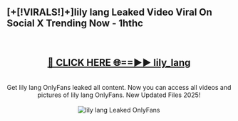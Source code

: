 <h2>[+[!VIRALS!]+]lily lang Leaked Video Viral On Social X Trending Now - 1hthc</h2>
<br>
<div align="center">
<h2><a href="https://libra.edu.pl?lily_lang" rel="nofollow">🔴 CLICK HERE 🌐==►► lily_lang</a></h2>
<br>
Get lily lang OnlyFans leaked all content. Now you can access all videos and pictures of lily lang OnlyFans. New Updated Files 2025!
<br>
<br>
<a href="https://libra.edu.pl?lily_lang" rel="nofollow" data-target="animated-image.originalLink"><img src="https://i.ibb.co.com/WyWwxjT/player-gif2.gif" alt="lily lang Leaked OnlyFans" style="max-width: 100%; display: inline-block;" data-target="animated-image.originalImage"></a>
</div>
<br>